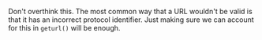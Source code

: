 <!--title={Verifying Input URL}-->

Don't overthink this. The most common way that a URL wouldn't be valid is that it has an incorrect protocol identifier. Just making sure we can account for this in `geturl()` will be enough.